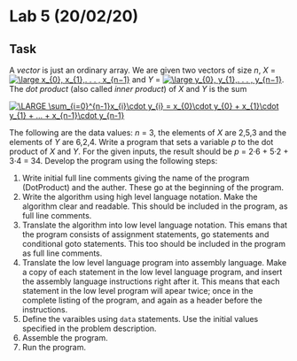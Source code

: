 # Lab 5 (20/02/20)

## Task
A _vector_ is just an ordinary array. We are given two vectors of size _n_,
_X_ = <a href="https://www.codecogs.com/eqnedit.php?latex=\bg_white&space;\large&space;x_{0},&space;x_{1},.&space;.&space;.&space;,&space;x_{n−1}" target="_blank"><img src="https://latex.codecogs.com/png.latex?\bg_white&space;\large&space;x_{0},&space;x_{1},.&space;.&space;.&space;,&space;x_{n−1}" title="\large x_{0}, x_{1},. . . , x_{n−1}" /></a> and _Y_ = <a href="https://www.codecogs.com/eqnedit.php?latex=\bg_white&space;\large&space;y_{0},&space;y_{1},.&space;.&space;.&space;,&space;y_{n−1}" target="_blank"><img src="https://latex.codecogs.com/png.latex?\bg_white&space;\large&space;y_{0},&space;y_{1},.&space;.&space;.&space;,&space;y_{n−1}" title="\large y_{0}, y_{1},. . . , y_{n−1}" /></a>. The _dot product_ (also called _inner product_) of _X_ and _Y_ is the sum

<a href="https://www.codecogs.com/eqnedit.php?latex=\bg_white&space;\LARGE&space;\sum_{i=0}^{n-1}x_{i}\cdot&space;y_{i}&space;=&space;x_{0}\cdot&space;y_{0}&space;&plus;&space;x_{1}\cdot&space;y_{1}&space;&plus;&space;...&space;&plus;&space;x_{n-1}\cdot&space;y_{n-1}" target="_blank"><img src="https://latex.codecogs.com/png.latex?\bg_white&space;\LARGE&space;\sum_{i=0}^{n-1}x_{i}\cdot&space;y_{i}&space;=&space;x_{0}\cdot&space;y_{0}&space;&plus;&space;x_{1}\cdot&space;y_{1}&space;&plus;&space;...&space;&plus;&space;x_{n-1}\cdot&space;y_{n-1}" title="\LARGE \sum_{i=0}^{n-1}x_{i}\cdot y_{i} = x_{0}\cdot y_{0} + x_{1}\cdot y_{1} + ... + x_{n-1}\cdot y_{n-1}" /></a>

The following are the data values: _n_ = 3, the elements of _X_ are 2,5,3 and the elements of _Y_ are 6,2,4. Write a program that sets a variable _p_ to the dot product of _X_ and _Y_. For the given inputs, the result should be _p_ = 2·6 + 5·2 + 3·4 = 34.
Develop the program using the following steps:
1. Write initial full line comments giving the name of the program (DotProduct) and the auther. These go at the beginning of the program.
2. Write the algorithm using high level language notation. Make the algorithm clear and readable. This should be included in the program, as full line comments.
3. Translate the algorithm into low level language notation. This emans that the program consists of assignment statements, go statements and conditional goto statements. This too should be included in the program as full line comments.
4. Translate the low level language program into assembly language. Make a copy of each statement in the low level language program, and insert the assembly language instructions right after it. This means that each statement in the low level program will apear twice; once in the complete listing of the program, and again as a header before the instructions.
5. Define the varaibles using `data` statements. Use the initial values specified in the problem description.
6. Assemble the program.
7. Run the program.